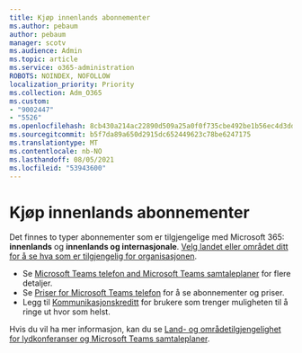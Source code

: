 ```yaml
---
title: Kjøp innenlands abonnementer
ms.author: pebaum
author: pebaum
manager: scotv
ms.audience: Admin
ms.topic: article
ms.service: o365-administration
ROBOTS: NOINDEX, NOFOLLOW
localization_priority: Priority
ms.collection: Adm_O365
ms.custom:
- "9002447"
- "5526"
ms.openlocfilehash: 8cb430a214ac22890d509a25a0f0f735cbe492be1b56ec4d3ddfbb3f15ff476d
ms.sourcegitcommit: b5f7da89a650d2915dc652449623c78be6247175
ms.translationtype: MT
ms.contentlocale: nb-NO
ms.lasthandoff: 08/05/2021
ms.locfileid: "53943600"
---
```

# <a name="purchase-domestic-calling-plans"></a>Kjøp innenlands abonnementer

Det finnes to typer abonnementer som er tilgjengelige med Microsoft 365: **innenlands** og **innenlands og internasjonale**. [Velg landet eller området ditt for å se hva som er tilgjengelig for organisasjonen](https://docs.microsoft.com/MicrosoftTeams/country-and-region-availability-for-audio-conferencing-and-calling-plans/country-and-region-availability-for-audio-conferencing-and-calling-plans#select-your-country-or-region-to-see-whats-available-for-your-organization).

- Se [Microsoft Teams telefon and Microsoft Teams samtaleplaner](https://docs.microsoft.com/MicrosoftTeams/calling-plan-landing-page) for flere detaljer.
- Se [Priser for Microsoft Teams telefon](https://www.microsoft.com/microsoft-365/microsoft-teams/voice-calling#Requirements) for å se abonnementer og priser.
- Legg til [Kommunikasjonskreditt](https://docs.microsoft.com/MicrosoftTeams/country-and-region-availability-for-audio-conferencing-and-calling-plans/country-and-region-availability-for-audio-conferencing-and-calling-plans#communications-credits) for brukere som trenger muligheten til å ringe ut hvor som helst.

Hvis du vil ha mer informasjon, kan du se [Land- og områdetilgjengelighet for lydkonferanser og Microsoft Teams samtaleplaner](https://docs.microsoft.com/MicrosoftTeams/country-and-region-availability-for-audio-conferencing-and-calling-plans/country-and-region-availability-for-audio-conferencing-and-calling-plans). 
